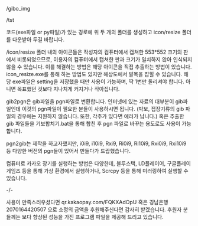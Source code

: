 /gibo_img

/tst

코드(exe파일 or py파일)가 있는 경로에 위 두 개의 폴더를 생성하고 icon/resize 폴더를 다운받아 두길 바랍니다.

/icon/resize 폴더 내의 아이콘들은 작성자의 컴퓨터에서 캡쳐한 553*552 크기의 판에서 비롯되었으므로, 이용자의 컴퓨터에서 캡쳐한 판과 크기가 일치하지 않아 인식되지 않을 수 있습니다. 이를 해결하는 방법은 해당 아이콘을 직접 추출하는 방법이 있습니다.
icon_resize.exe를 통해 하는 방법도 있지만 해상도에서 발목을 잡힐 수 있습니다. 해당 exe파일은 setting을 저장했을 때만 사용이 가능하며, 딱 1번만 돌리셔야 합니다. 아니면 목표했던 것보다 지나치게 커지거나 작아집니다.

gib2pgn은 gib파일을 pgn파일로 변환합니다. 인터넷에 있는 자료의 대부분이 gib파일인데 이것의 pgn파일이 필요한 분들이 사용하시면 됩니다. (박보, 접장기류의 gib 파일의 경우에는 지원하지 않습니다. 또한, 각주가 있다면 에러가 납니다.) 혹은 추출한 gib 파일들을 기보합치기.bat을 통해 합친 후 pgn 파일로 바꾸는 용도로도 사용이 가능합니다.

pgn2gib는 제작을 하고자했지만, i0i9, i10i9, Rxi9, Ri0i9, Ri10i9, Rxi0i9, Rxi10i9 등 다양한 버전의 pgn들이 있어서 만들다가 드랍했습니다.

컴퓨터로 카카오 장기를 실행하는 방법은 다양한데, 블루스택, LD플레이어, 구글플레이게임즈 등을 통해 가상 환경에서 실행하거나, Scrcpy 등을 통해 미러링하여 실행할 수 있습니다.

-/-

사용이 만족스러우셨다면 qr.kakaopay.com/FQKXAdOpU 혹은 경남은행 2070164420507 으로 소정의 금액을 후원해주신다면 감사히 받겠습니다.
후원자 분들께는 보다 향상된 성능을 가진 프로그램 파일을 제공해 드리고 있습니다.
